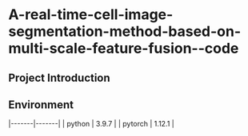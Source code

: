 # A-real-time-cell-image-segmentation-method-based-on-multi-scale-feature-fusion--code

## Project Introduction

## Environment
|-------|-------|
| python | 3.9.7 | 
| pytorch | 1.12.1 | 

